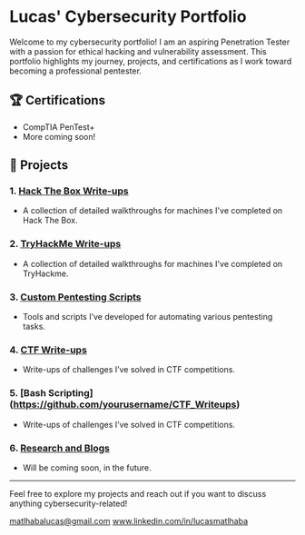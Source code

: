 # Lucas' Cybersecurity Portfolio

Welcome to my cybersecurity portfolio! I am an aspiring Penetration Tester with a passion for ethical hacking and vulnerability assessment. This portfolio highlights my journey, projects, and certifications as I work toward becoming a professional pentester.

## 🏆 **Certifications**
- CompTIA PenTest+
- More coming soon!

## 🔨 **Projects**

### 1. [Hack The Box Write-ups](https://github.com/yourusername/HTB_Writeups)
- A collection of detailed walkthroughs for machines I've completed on Hack The Box.

### 2. [TryHackMe Write-ups](https://github.com/yourusername/HTB_Writeups)
- A collection of detailed walkthroughs for machines I've completed on TryHackme.

### 3. [Custom Pentesting Scripts](https://github.com/yourusername/Pentesting_Scripts)
- Tools and scripts I’ve developed for automating various pentesting tasks.

### 4. [CTF Write-ups](https://github.com/yourusername/CTF_Writeups)
- Write-ups of challenges I’ve solved in CTF competitions.

### 5. [Bash Scripting] (https://github.com/yourusername/CTF_Writeups)
- Write-ups of challenges I’ve solved in CTF competitions.

### 6. [Research and Blogs](https://github.com/yourusername/Cybersec_Research)
- Will be coming soon, in the future.

---

Feel free to explore my projects and reach out if you want to discuss anything cybersecurity-related!

matlhabalucas@gmail.com
www.linkedin.com/in/lucasmatlhaba

